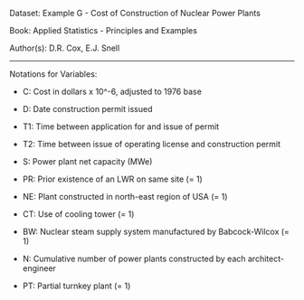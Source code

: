 Dataset: Example G - Cost of Construction of Nuclear Power Plants

Book: Applied Statistics - Principles and Examples

Author(s): D.R. Cox, E.J. Snell

-----------------------------------------------------------------------------

Notations for Variables: 

- C: Cost in dollars x 10^-6, adjusted to 1976 base

- D: Date construction permit issued

- T1: Time between application for and issue of permit

- T2: Time between issue of operating license and construction permit

- S: Power plant net capacity (MWe)

- PR: Prior existence of an LWR on same site (= 1)

- NE: Plant constructed in north-east region of USA (= 1)

- CT: Use of cooling tower (= 1)

- BW: Nuclear steam supply system manufactured by Babcock-Wilcox (= 1)

- N: Cumulative number of power plants constructed by each architect-engineer

- PT: Partial turnkey plant (= 1)
